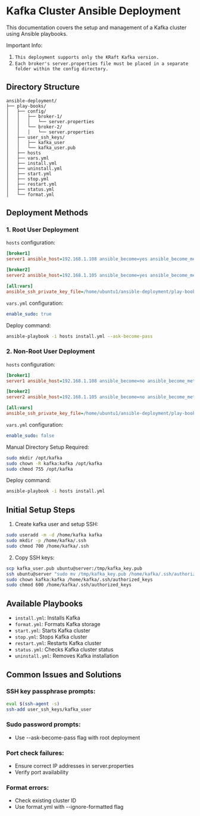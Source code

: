 # Kafka Cluster Ansible Deployment

This documentation covers the setup and management of a Kafka cluster using Ansible playbooks.

Important Info:
1. `This deployment supports only the KRaft Kafka version.`
2. `Each broker's server.properties file must be placed in a separate folder within the config directory.`
   
## Directory Structure

```
ansible-deployment/
├── play-books/
│   ├── config/
│   │   ├── broker-1/
│   │   │   └── server.properties
│   │   └── broker-2/
│   │   │   └── server.properties
│   ├── user_ssh_keys/
│   │   ├── kafka_user
│   │   └── kafka_user.pub
│   ├── hosts
│   ├── vars.yml
│   ├── install.yml
│   ├── uninstall.yml
│   ├── start.yml
│   ├── stop.yml
│   ├── restart.yml
│   ├── status.yml
│   └── format.yml
```

## Deployment Methods

### 1. Root User Deployment

`hosts` configuration:
```ini
[broker1]
server1 ansible_host=192.168.1.108 ansible_become=yes ansible_become_method=sudo ansible_user=kafka

[broker2]
server2 ansible_host=192.168.1.105 ansible_become=yes ansible_become_method=sudo ansible_user=kafka

[all:vars]
ansible_ssh_private_key_file=/home/ubuntu1/ansible-deployment/play-books/user_ssh_keys/kafka_user
```

`vars.yml` configuration:
```yaml
enable_sudo: true
```

Deploy command:
```bash
ansible-playbook -i hosts install.yml --ask-become-pass
```

### 2. Non-Root User Deployment

`hosts` configuration:
```ini
[broker1]
server1 ansible_host=192.168.1.108 ansible_become=no ansible_become_method=sudo ansible_user=kafka

[broker2]
server2 ansible_host=192.168.1.105 ansible_become=no ansible_become_method=sudo ansible_user=kafka

[all:vars]
ansible_ssh_private_key_file=/home/ubuntu1/ansible-deployment/play-books/user_ssh_keys/kafka_user
```

`vars.yml` configuration:
```yaml
enable_sudo: false
```

Manual Directory Setup Required:
```bash
sudo mkdir /opt/kafka
sudo chown -R kafka:kafka /opt/kafka
sudo chmod 755 /opt/kafka
```

Deploy command:
```bash
ansible-playbook -i hosts install.yml
```

## Initial Setup Steps

1. Create kafka user and setup SSH:
```bash
sudo useradd -m -d /home/kafka kafka
sudo mkdir -p /home/kafka/.ssh
sudo chmod 700 /home/kafka/.ssh
```

2. Copy SSH keys:
```bash
scp kafka_user.pub ubuntu@server:/tmp/kafka_key.pub
ssh ubuntu@server "sudo mv /tmp/kafka_key.pub /home/kafka/.ssh/authorized_keys"
sudo chown kafka:kafka /home/kafka/.ssh/authorized_keys
sudo chmod 600 /home/kafka/.ssh/authorized_keys
```

## Available Playbooks

- `install.yml`: Installs Kafka
- `format.yml`: Formats Kafka storage
- `start.yml`: Starts Kafka cluster
- `stop.yml`: Stops Kafka cluster
- `restart.yml`: Restarts Kafka cluster
- `status.yml`: Checks Kafka cluster status
- `uninstall.yml`: Removes Kafka installation

## Common Issues and Solutions

### SSH key passphrase prompts:
```bash
eval $(ssh-agent -s)
ssh-add user_ssh_keys/kafka_user
```

### Sudo password prompts:
- Use --ask-become-pass flag with root deployment

### Port check failures:
- Ensure correct IP addresses in server.properties
- Verify port availability

### Format errors:
- Check existing cluster ID
- Use format.yml with --ignore-formatted flag
